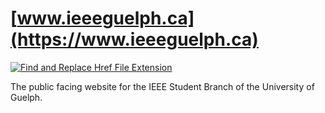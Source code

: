 # [www.ieeeguelph.ca](https://www.ieeeguelph.ca)
[![Find and Replace Href File Extension](https://github.com/IEEE-UofG-Student-Branch/ieeeguelph.ca/actions/workflows/hrefFileExtension.yml/badge.svg)](https://github.com/IEEE-UofG-Student-Branch/ieeeguelph.ca/actions/workflows/hrefFileExtension.yml)

The public facing website for the IEEE Student Branch of the University of Guelph.
